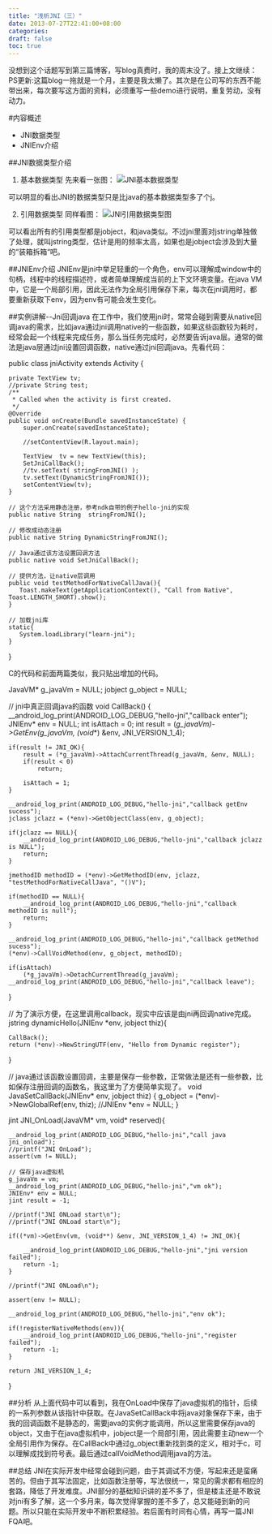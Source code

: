 ```yaml
---
title: "浅析JNI（三）"
date: 2013-07-27T22:41:00+08:00
categories: 
draft: false
toc: true
---
```


没想到这个话题写到第三篇博客，写blog真费时，我的周末没了。接上文继续：
PS更新:这篇blog一拖就是一个月，主要是我太懒了。其次是在公司写的东西不能带出来，每次要写这方面的资料，必须重写一些demo进行说明，重复劳动，没有动力。

#内容概述
* JNI数据类型
* JNIEnv介绍

##JNI数据类型介绍
1. 基本数据类型
先来看一张图：
![JNI基本数据类型](/images/jni_base_type.png)

可以明显的看出JNI的数据类型只是比java的基本数据类型多了个j。


2. 引用数据类型
同样看图：
![JNI引用数据类型图](/images/jni_ref_type.png)

可以看出所有的引用类型都是jobject，和java类似。不过jni里面对jstring单独做了处理，就叫jstring类型，估计是用的频率太高，如果也是jobject会涉及到大量的“装箱拆箱“吧。

##JNIEnv介绍
JNIEnv是jni中举足轻重的一个角色，env可以理解成window中的句柄，线程中的线程描述符，或者简单理解成当前的上下文环境变量。在java VM中，它是一个局部引用，因此无法作为全局引用保存下来，每次在jni调用时，都要重新获取下env，因为env有可能会发生变化。

##实例讲解--Jni回调java
在工作中，我们使用jni时，常常会碰到需要从native回调java的需求，比如java通过jni调用native的一些函数，如果这些函数较为耗时，经常会起一个线程来完成任务，那么当任务完成时，必然要告诉java层。通常的做法是java层通过jni设置回调函数，native通过jni回调java。先看代码：

public class jniActivity extends Activity {

    private TextView tv;
    //private String test;
    /**
     * Called when the activity is first created.
     */
    @Override
    public void onCreate(Bundle savedInstanceState) {
        super.onCreate(savedInstanceState);

        //setContentView(R.layout.main);

        TextView  tv = new TextView(this);
        SetJniCallBack();
        //tv.setText( stringFromJNI() );
        tv.setText(DynamicStringFromJNI());
        setContentView(tv);
    }

    // 这个方法采用静态注册，参考ndk自带的例子hello-jni的实现
    public native String  stringFromJNI();

    // 修改成动态注册
    public native String DynamicStringFromJNI();
	
	// Java通过该方法设置回调方法
    public native void SetJniCallBack();

    // 提供方法，让native层调用
    public void testMethodForNativeCallJava(){
       Toast.makeText(getApplicationContext(), "Call from Native", Toast.LENGTH_SHORT).show();
    }

    // 加载jni库
    static{
       System.loadLibrary("learn-jni");
    }
}

C的代码和前面两篇类似，我只贴出增加的代码。

JavaVM* g_javaVm = NULL;
jobject g_object = NULL;

// jni中真正回调java的函数
void CallBack()
{
    __android_log_print(ANDROID_LOG_DEBUG,"hello-jni","callback enter");
    JNIEnv* env = NULL;
    int isAttach = 0;
    int result = (*g_javaVm)->GetEnv(g_javaVm, (void**) &env, JNI_VERSION_1_4);

    if(result != JNI_OK){
        result = (*g_javaVm)->AttachCurrentThread(g_javaVm, &env, NULL);
        if(result < 0)
            return;

        isAttach = 1;
    }

    __android_log_print(ANDROID_LOG_DEBUG,"hello-jni","callback getEnv sucess");
    jclass jclazz = (*env)->GetObjectClass(env, g_object);

    if(jclazz == NULL){
        __android_log_print(ANDROID_LOG_DEBUG,"hello-jni","callback jclazz is NULL");
        return;
    }

    jmethodID methodID = (*env)->GetMethodID(env, jclazz, "testMethodForNativeCallJava", "()V");

    if(methodID == NULL){
        __android_log_print(ANDROID_LOG_DEBUG,"hello-jni","callback methodID is null");
        return;
    }

    __android_log_print(ANDROID_LOG_DEBUG,"hello-jni","callback getMethod sucess");
    (*env)->CallVoidMethod(env, g_object, methodID);

    if(isAttach)
        (*g_javaVm)->DetachCurrentThread(g_javaVm);
    __android_log_print(ANDROID_LOG_DEBUG,"hello-jni","callback leave");
}

// 为了演示方便，在这里调用callback，现实中应该是由jni再回调native完成。
jstring dynamicHello(JNIEnv *env, jobject thiz){

    CallBack();
    return (*env)->NewStringUTF(env, "Hello from Dynamic register");
}

// java通过该函数设置回调，主要是保存一些参数，正常做法是还有一些参数，比如保存注册回调的函数名，我这里为了方便简单实现了。
void JavaSetCallBack(JNIEnv* env, jobject thiz)
{
    g_object = (*env)->NewGlobalRef(env, thiz);
    //JNIEnv *env = NULL;
}

jint JNI_OnLoad(JavaVM* vm, void* reserved){

    __android_log_print(ANDROID_LOG_DEBUG,"hello-jni","call java jni_onload");
    //printf("JNI OnLoad");
    assert(vm != NULL);

	// 保存java虚拟机
    g_javaVm = vm;
    __android_log_print(ANDROID_LOG_DEBUG,"hello-jni","vm ok");
    JNIEnv* env = NULL;
    jint result = -1;

    //printf("JNI ONLoad start\n");
    //printf("JNI ONLoad start\n");

    if((*vm)->GetEnv(vm, (void**) &env, JNI_VERSION_1_4) != JNI_OK){

        __android_log_print(ANDROID_LOG_DEBUG,"hello-jni","jni version failed");
        return -1;
    }

    //printf("JNI ONLoad\n");

    assert(env != NULL);

    __android_log_print(ANDROID_LOG_DEBUG,"hello-jni","env ok");

    if(!registerNativeMethods(env)){
        __android_log_print(ANDROID_LOG_DEBUG,"hello-jni","register failed");
        return -1;
    }

    return JNI_VERSION_1_4;
}

##分析
从上面代码中可以看到，我在OnLoad中保存了java虚拟机的指针，后续的一系列参数从该指针中获取。在JavaSetCallBack中将java对象保存下来，由于我的回调函数不是静态的，需要java的实例才能调用，所以这里需要保存java的object，又由于在java虚拟机中，jobject是一个局部引用，因此需要主动new一个全局引用作为保存。在CallBack中通过g_object重新找到类的定义，相对于c，可以理解成找到符号表。最后通过callVoidMethod调用java的方法。

##总结
JNI在实际开发中经常会碰到问题，由于其调试不方便，写起来还是蛮痛苦的。但由于其写法固定，比如函数注册等，写法很统一，常见的需求都有相应的套路，降低了开发难度。JNI部分的基础知识讲的差不多了，但是楼主还是不敢说对jni有多了解，这一个多月来，每次觉得掌握的差不多了，总又能碰到新的问题。所以只能在实际开发中不断积累经验。若后面有时间有心情，再写一篇JNI FQA吧。
